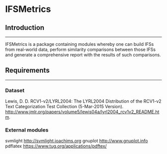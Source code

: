 # IFSMetrics

## Introduction
-------------
IFSMetrics is a package containing modules whereby one can build IFSs from real-world data, perform similarity comparisons between those IFSs and generate a comprehensive report with the results of such comparisons. 


## Requirements 
-------------

### Dataset
Lewis, D. D.  RCV1-v2/LYRL2004: The LYRL2004 Distribution of the RCV1-v2 Text Categorization Test Collection (5-Mar-2015 Version). http://www.jmlr.org/papers/volume5/lewis04a/lyrl2004_rcv1v2_README.htm. 


### External modules
svmlight  http://svmlight.joachims.org
gnuplot   http://www.gnuplot.info
pdflatex  https://www.tug.org/applications/pdftex/

